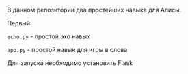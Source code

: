 В данном репозитории два простейших навыка для Алисы.

Первый:

`echo.py` - простой эхо навых

`app.py` - простой навык для игры в слова

Для запуска необходимо установить Flask